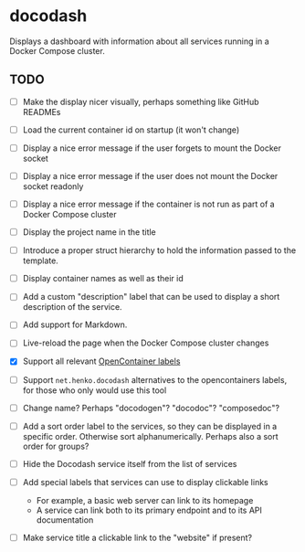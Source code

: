 # docodash

Displays a dashboard with information about all services running in a Docker Compose cluster. 

## TODO

- [ ] Make the display nicer visually, perhaps something like GitHub READMEs
- [ ] Load the current container id on startup (it won't change)
- [ ] Display a nice error message if the user forgets to mount the Docker socket
- [ ] Display a nice error message if the user does not mount the Docker socket readonly
- [ ] Display a nice error message if the container is not run as part of a Docker Compose cluster
- [ ] Display the project name in the title
- [ ] Introduce a proper struct hierarchy to hold the information passed to the template.
- [ ] Display container names as well as their id
- [ ] Add a custom "description" label that can be used to display a short description of the service.
- [ ] Add support for Markdown.
- [ ] Live-reload the page when the Docker Compose cluster changes
- [x] Support all relevant [OpenContainer labels](https://github.com/opencontainers/image-spec/blob/main/annotations.md)
- [ ] Support `net.henko.docodash` alternatives to the opencontainers labels, for those who only would use this tool
- [ ] Change name? Perhaps "docodogen"? "docodoc"? "composedoc"?
- [ ] Add a sort order label to the services, so they can be displayed in a specific order. Otherwise sort alphanumerically. Perhaps also a sort order for groups?
- [ ] Hide the Docodash service itself from the list of services

- [ ] Add special labels that services can use to display clickable links
  - For example, a basic web server can link to its homepage
  - A service can link both to its primary endpoint and to its API documentation
- [ ] Make service title a clickable link to the "website" if present?